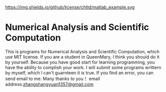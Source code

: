 https://img.shields.io/github/license/chtld/matlab_example.svg
# Numerical Analysis and Scientific Computation
This is programs for Numerical Analysis and Scientific Computation, which use MIT license.
If you are a student in QueenMary, I think you should do it by yourself. Because you have good start for learning programming, you have the ability to complish your work.
I will submit some programs writtern by myself, which I can't guarnteen it is true. If you find an error, you can send email to me. Many thanks to you！
email address:zhangshangyuan1357@gmail.com
